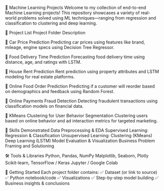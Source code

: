 🤖 Machine Learning Projects
Welcome to my collection of end-to-end Machine Learning projects! This repository showcases a variety of real-world problems solved using ML techniques—ranging from regression and classification to clustering and deep learning.

📁 Project List
Project Folder	Description

📂 Car Price Prediction	Predicting car prices using features like brand, mileage, engine specs using Decision Tree Regressor.

📂 Food Delivery Time Prediction	Forecasting food delivery time using distance, age, and ratings with LSTM.

📂 House Rent Prediction	Rent prediction using property attributes and LSTM modeling for real estate platforms.

📂 Online Food Order Prediction	Predicting if a customer will reorder based on demographics and feedback using Random Forest.

📂 Online Payments Fraud Detection	Detecting fraudulent transactions using classification models on financial data.

📂 KMeans Clustering for User Behavior Segmentation	Clustering users based on online behavior and ad interaction metrics for targeted marketing.

🧠 Skills Demonstrated
Data Preprocessing & EDA
Supervised Learning: Regression & Classification
Unsupervised Learning: Clustering (KMeans)
Deep Learning (LSTM)
Model Evaluation & Visualization
Business Problem Framing and Solutioning

🛠️ Tools & Libraries
Python, Pandas, NumPy
Matplotlib, Seaborn, Plotly
Scikit-learn, TensorFlow / Keras
Jupyter / Google Colab

🚀 Getting Started
Each project folder contains:
✅ Dataset (or link to source)
✅ Python notebook/code
✅ Visualizations
✅ Step-by-step model building
✅ Business insights & conclusions
